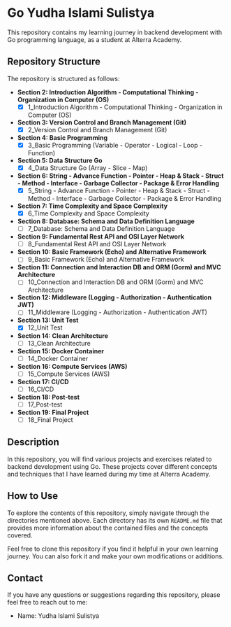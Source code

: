 # Go Yudha Islami Sulistya

This repository contains my learning journey in backend development with Go programming language, as a student at Alterra Academy.

## Repository Structure

The repository is structured as follows:

- **Section 2: Introduction Algorithm - Computational Thinking - Organization in Computer (OS)**
  - [x] 1_Introduction Algorithm - Computational Thinking - Organization in Computer (OS)

- **Section 3: Version Control and Branch Management (Git)**
  - [x] 2_Version Control and Branch Management (Git)

- **Section 4: Basic Programming**
  - [x] 3_Basic Programming (Variable - Operator - Logical - Loop - Function)

- **Section 5: Data Structure Go**
  - [x] 4_Data Structure Go (Array - Slice - Map)

- **Section 6: String - Advance Function - Pointer - Heap & Stack - Struct - Method - Interface - Garbage Collector - Package & Error Handling**
  - [x] 5_String - Advance Function - Pointer - Heap & Stack - Struct - Method - Interface - Garbage Collector - Package & Error Handling

- **Section 7: Time Complexity and Space Complexity**
  - [x] 6_Time Complexity and Space Complexity

- **Section 8: Database: Schema and Data Definition Language**
  - [ ] 7_Database: Schema and Data Definition Language

- **Section 9: Fundamental Rest API and OSI Layer Network**
  - [ ] 8_Fundamental Rest API and OSI Layer Network

- **Section 10: Basic Framework (Echo) and Alternative Framework**
  - [ ] 9_Basic Framework (Echo) and Alternative Framework

- **Section 11: Connection and Interaction DB and ORM (Gorm) and MVC Architecture**
  - [ ] 10_Connection and Interaction DB and ORM (Gorm) and MVC Architecture

- **Section 12: Middleware (Logging - Authorization - Authentication JWT)**
  - [ ] 11_Middleware (Logging - Authorization - Authentication JWT)

- **Section 13: Unit Test**
  - [x] 12_Unit Test

- **Section 14: Clean Architecture**
  - [ ] 13_Clean Architecture

- **Section 15: Docker Container**
  - [ ] 14_Docker Container

- **Section 16: Compute Services (AWS)**
  - [ ] 15_Compute Services (AWS)

- **Section 17: CI/CD**
  - [ ] 16_CI/CD

- **Section 18: Post-test**
  - [ ] 17_Post-test

- **Section 19: Final Project**
  - [ ] 18_Final Project

## Description

In this repository, you will find various projects and exercises related to backend development using Go. These projects cover different concepts and techniques that I have learned during my time at Alterra Academy.

## How to Use

To explore the contents of this repository, simply navigate through the directories mentioned above. Each directory has its own `README.md` file that provides more information about the contained files and the concepts covered.

Feel free to clone this repository if you find it helpful in your own learning journey. You can also fork it and make your own modifications or additions.

## Contact

If you have any questions or suggestions regarding this repository, please feel free to reach out to me:

- Name: Yudha Islami Sulistya
